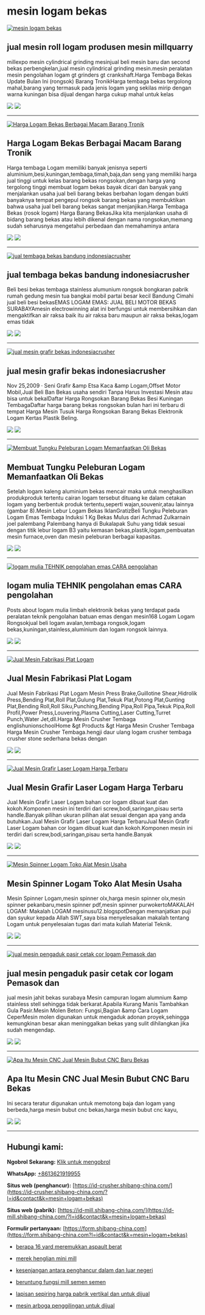 # mesin logam bekas

<a href="https://swt.shibang-china.com/?l=id&img&k=mesin+logam+bekas" target="_blank">![mesin logam bekas](http://static.shibang-china.com/all-800x300/87.jpg)</a>

## jual mesin roll logam produsen mesin millquarry
millexpo mesin cylindrical grinding mesinjual beli mesin baru dan second bekas perbengkelan,jual mesin cylindrical grinding mesin.mesin peralatan mesin pengolahan logam gt grinders gt crankshaft.Harga Tembaga Bekas Update Bulan Ini (rongsok) Barang TronikHarga tembaga bekas tergolong mahal,barang yang termasuk pada jenis logam yang sekilas mirip dengan warna kuningan bisa dijual dengan harga cukup mahal untuk kelas


<a href="https://whatsapp.shibangsoft.com/WhatsApp.php" target="_blank" title="WhatsApp">![](http://static.shibang-china.com/icon/whatsapp.png)</a> <a href="https://swt.shibang-china.com/?l=id&icon&k=mesin+logam+bekas" target="_blank">![](http://static.shibang-china.com/icon/chat-id.png)</a>

---

<a href="https://swt.shibang-china.com/?l=id&img&k=mesin+logam+bekas" target="_blank">![Harga Logam Bekas Berbagai Macam Barang Tronik](http://static.shibang-china.com/all-800x300/505.jpg)</a>

## Harga Logam Bekas Berbagai Macam Barang Tronik
Harga tembaga Logam memiliki banyak jenisnya seperti aluminium,besi,kuningan,tembaga,timah,baja,dan seng yang memiliki harga jual tinggi untuk kelas barang bekas rongsokan,dengan harga yang tergolong tinggi membuat logam bekas bayak dicari dan banyak yang menjalankan usaha jual beli barang bekas berbahan logam dengan bukti banyaknya tempat pengepul rongsok barang bekas yang membuktikan bahwa usaha jual beli barang bekas sangat menjanjikan.Harga Tembaga Bekas (rosok logam) Harga Barang BekasJika kita menjalankan usaha di bidang barang bekas atau lebih dikenal dengan nama rongsokan,memang sudah seharusnya mengetahui perbedaan dan memahaminya antara


<a href="https://whatsapp.shibangsoft.com/WhatsApp.php" target="_blank" title="WhatsApp">![](http://static.shibang-china.com/icon/whatsapp.png)</a> <a href="https://swt.shibang-china.com/?l=id&icon&k=mesin+logam+bekas" target="_blank">![](http://static.shibang-china.com/icon/chat-id.png)</a>

---

<a href="https://swt.shibang-china.com/?l=id&img&k=mesin+logam+bekas" target="_blank">![jual tembaga bekas bandung indonesiacrusher](http://static.shibang-china.com/all-800x300/1523.jpg)</a>

## jual tembaga bekas bandung indonesiacrusher
Beli besi bekas tembaga stainless alumunium rongsok bongkaran pabrik rumah gedung mesin tua bangkai mobil partai besar kecil Bandung Cimahi jual beli besi bekasEMAS LOGAM EMAS: JUAL BELI MOTOR BEKAS SURABAYAmesin electrowinning alat ini berfungsi untuk membersihkan dan mengaktifkan air raksa baik itu air raksa baru maupun air raksa bekas,logam emas tidak


<a href="https://whatsapp.shibangsoft.com/WhatsApp.php" target="_blank" title="WhatsApp">![](http://static.shibang-china.com/icon/whatsapp.png)</a> <a href="https://swt.shibang-china.com/?l=id&icon&k=mesin+logam+bekas" target="_blank">![](http://static.shibang-china.com/icon/chat-id.png)</a>

---

<a href="https://swt.shibang-china.com/?l=id&img&k=mesin+logam+bekas" target="_blank">![jual mesin grafir bekas indonesiacrusher](http://static.shibang-china.com/all-800x300/1066.jpg)</a>

## jual mesin grafir bekas indonesiacrusher
Nov 25,2009 · Seni Grafir &amp Etsa Kaca &amp Logam,Offset Motor Mobil,Jual Beli Ban Bekas usaha sendiri Tanpa Harus Investasi Mesin atau bisa untuk bekalDaftar Harga Rongsokan Barang Bekas Besi Kuningan TembagaDaftar harga barang bekas rongsokan bulan hari ini terbaru di tempat Harga Mesin Tusuk Harga Rongsokan Barang Bekas Elektronik Logam Kertas Plastik Beling.


<a href="https://whatsapp.shibangsoft.com/WhatsApp.php" target="_blank" title="WhatsApp">![](http://static.shibang-china.com/icon/whatsapp.png)</a> <a href="https://swt.shibang-china.com/?l=id&icon&k=mesin+logam+bekas" target="_blank">![](http://static.shibang-china.com/icon/chat-id.png)</a>

---

<a href="https://swt.shibang-china.com/?l=id&img&k=mesin+logam+bekas" target="_blank">![Membuat Tungku Peleburan Logam Memanfaatkan Oli Bekas](http://static.shibang-china.com/all-800x300/523.jpg)</a>

## Membuat Tungku Peleburan Logam Memanfaatkan Oli Bekas
Setelah logam kaleng aluminium bekas mencair maka untuk menghasilkan produkproduk tertentu cairan logam tersebut dituang ke dalam cetakan logam yang berbentuk produk tertentu,seperti wajan,souvenir,atau lainnya (gambar 8).Mesin Lebur Logam Bekas IklanGratizBeli Tungku Peleburan Logam Emas Tembaga Induksi 1 Kg Bekas Mulus dari Achmad Zulkarnain joel palembang Palembang hanya di Bukalapak Suhu yang tidak sesuai dengan titik lebur logam B3 yaitu kemasan bekas,plastik,logam,pembuatan mesin furnace,oven dan mesin peleburan berbagai kapasitas.


<a href="https://whatsapp.shibangsoft.com/WhatsApp.php" target="_blank" title="WhatsApp">![](http://static.shibang-china.com/icon/whatsapp.png)</a> <a href="https://swt.shibang-china.com/?l=id&icon&k=mesin+logam+bekas" target="_blank">![](http://static.shibang-china.com/icon/chat-id.png)</a>

---

<a href="https://swt.shibang-china.com/?l=id&img&k=mesin+logam+bekas" target="_blank">![logam mulia TEHNIK pengolahan emas CARA pengolahan](http://static.shibang-china.com/all-800x300/1052.jpg)</a>

## logam mulia TEHNIK pengolahan emas CARA pengolahan
Posts about logam mulia limbah elektronik bekas yang terdapat pada peralatan teknik pengolahan batuan emas dengan mesin168 Logam Logam Rongsokjual beli logam avalan,tembaga rongsok,logam bekas,kuningan,stainless,aluminium dan logam rongsok lainnya.


<a href="https://whatsapp.shibangsoft.com/WhatsApp.php" target="_blank" title="WhatsApp">![](http://static.shibang-china.com/icon/whatsapp.png)</a> <a href="https://swt.shibang-china.com/?l=id&icon&k=mesin+logam+bekas" target="_blank">![](http://static.shibang-china.com/icon/chat-id.png)</a>

---

<a href="https://swt.shibang-china.com/?l=id&img&k=mesin+logam+bekas" target="_blank">![Jual Mesin Fabrikasi Plat Logam](http://static.shibang-china.com/all-800x300/1516.jpg)</a>

## Jual Mesin Fabrikasi Plat Logam
Jual Mesin Fabrikasi Plat Logam Mesin Press Brake,Guillotine Shear,Hidrolik Press,Bending Plat,Roll Plat,Gulung Plat,Tekuk Plat,Potong Plat,Gunting Plat,Bending Roll,Roll Siku,Punching,Bending Pipa,Roll Pipa,Tekuk Pipa,Roll Profil,Power Press,Louvering,Plasma Cutting,Laser Cutting,Turret Punch,Water Jet,dll.Harga Mesin Crusher Tembaga englishunionschoolHome &gt Products &gt Harga Mesin Crusher Tembaga Harga Mesin Crusher Tembaga.hengji daur ulang logam crusher tembaga crusher stone sederhana bekas dengan


<a href="https://whatsapp.shibangsoft.com/WhatsApp.php" target="_blank" title="WhatsApp">![](http://static.shibang-china.com/icon/whatsapp.png)</a> <a href="https://swt.shibang-china.com/?l=id&icon&k=mesin+logam+bekas" target="_blank">![](http://static.shibang-china.com/icon/chat-id.png)</a>

---

<a href="https://swt.shibang-china.com/?l=id&img&k=mesin+logam+bekas" target="_blank">![Jual Mesin Grafir Laser Logam Harga Terbaru](http://static.shibang-china.com/all-800x300/261.jpg)</a>

## Jual Mesin Grafir Laser Logam Harga Terbaru
Jual Mesin Grafir Laser Logam bahan cor logam dibuat kuat dan kokoh.Komponen mesin ini terdiri dari screw,bodi,saringan,pisau serta handle.Banyak pilihan ukuran pilihan alat sesuai dengan apa yang anda butuhkan.Jual Mesin Grafir Laser Logam Harga TerbaruJual Mesin Grafir Laser Logam bahan cor logam dibuat kuat dan kokoh.Komponen mesin ini terdiri dari screw,bodi,saringan,pisau serta handle.Banyak


<a href="https://whatsapp.shibangsoft.com/WhatsApp.php" target="_blank" title="WhatsApp">![](http://static.shibang-china.com/icon/whatsapp.png)</a> <a href="https://swt.shibang-china.com/?l=id&icon&k=mesin+logam+bekas" target="_blank">![](http://static.shibang-china.com/icon/chat-id.png)</a>

---

<a href="https://swt.shibang-china.com/?l=id&img&k=mesin+logam+bekas" target="_blank">![Mesin Spinner Logam Toko Alat Mesin Usaha](http://static.shibang-china.com/all-800x300/340.jpg)</a>

## Mesin Spinner Logam Toko Alat Mesin Usaha
Mesin Spinner Logam,mesin spinner olx,harga mesin spinner olx,mesin spinner pekanbaru,mesin spinner pdf,mesin spinner purwokertoMAKALAH LOGAM: Makalah LOGAM mesinusu12.blogspotDengan memanjatkan puji dan syukur kepada Allah SWT,saya bisa menyelesaikan makalah tentang Logam untuk penyelesaian tugas dari mata kuliah Material Teknik.


<a href="https://whatsapp.shibangsoft.com/WhatsApp.php" target="_blank" title="WhatsApp">![](http://static.shibang-china.com/icon/whatsapp.png)</a> <a href="https://swt.shibang-china.com/?l=id&icon&k=mesin+logam+bekas" target="_blank">![](http://static.shibang-china.com/icon/chat-id.png)</a>

---

<a href="https://swt.shibang-china.com/?l=id&img&k=mesin+logam+bekas" target="_blank">![jual mesin pengaduk pasir cetak cor logam Pemasok dan](http://static.shibang-china.com/all-800x300/794.jpg)</a>

## jual mesin pengaduk pasir cetak cor logam Pemasok dan
jual mesin jahit bekas surabaya Mesin campuran logam alumnium &amp stainless stell sehingga tidak berkarat.Apabila Kurang Manis Tambahkan Gula Pasir.Mesin Molen Beton: Fungsi,Bagian &amp Cara Logam CeperMesin molen digunakan untuk mengaduk adonan proyek,sehingga kemungkinan besar akan meninggalkan bekas yang sulit dihilangkan jika sudah mengendap.


<a href="https://whatsapp.shibangsoft.com/WhatsApp.php" target="_blank" title="WhatsApp">![](http://static.shibang-china.com/icon/whatsapp.png)</a> <a href="https://swt.shibang-china.com/?l=id&icon&k=mesin+logam+bekas" target="_blank">![](http://static.shibang-china.com/icon/chat-id.png)</a>

---

<a href="https://swt.shibang-china.com/?l=id&img&k=mesin+logam+bekas" target="_blank">![Apa Itu Mesin CNC Jual Mesin Bubut CNC Baru Bekas](http://static.shibang-china.com/all-800x300/11.jpg)</a>

## Apa Itu Mesin CNC Jual Mesin Bubut CNC Baru Bekas
Ini secara teratur digunakan untuk memotong baja dan logam yang berbeda,harga mesin bubut cnc bekas,harga mesin bubut cnc kayu,

<a href="https://whatsapp.shibangsoft.com/WhatsApp.php" target="_blank" title="WhatsApp">![](http://static.shibang-china.com/icon/whatsapp.png)</a> <a href="https://swt.shibang-china.com/?l=id&icon&k=mesin+logam+bekas" target="_blank">![](http://static.shibang-china.com/icon/chat-id.png)</a>

---
## Hubungi kami:

**Ngobrol Sekarang:** [Klik untuk mengobrol](https://swt.shibang-china.com?l=id&contact&k=mesin+logam+bekas)

**WhatsApp:**  [+8613621919955](https://whatsapp.shibangsoft.com/WhatsApp.php)

**Situs web (penghancur):** [https://id-crusher.shibang-china.com/](https://id-crusher.shibang-china.com/?l=id&contact&k=mesin+logam+bekas)

**Situs web (pabrik):** [https://id-mill.shibang-china.com/](https://id-mill.shibang-china.com/?l=id&contact&k=mesin+logam+bekas)

**Formulir pertanyaan:** [https://form.shibang-china.com](https://form.shibang-china.com?l=id&contact&k=mesin+logam+bekas)

* [berapa 16 yard meremukkan aspault berat](../34/berapa%2016%20yard%20meremukkan%20aspault%20berat.md)

* [merek henglian mini mill](../33/merek%20henglian%20mini%20mill.md)

* [kesenjangan antara penghancur dalam dan luar negeri](../31/kesenjangan%20antara%20penghancur%20dalam%20dan%20luar%20negeri.md)

* [beruntung fungsi mill semen semen](../31/beruntung%20fungsi%20mill%20semen%20semen.md)

* [lapisan sepiring harga pabrik vertikal dan untuk dijual](../31/lapisan%20sepiring%20harga%20pabrik%20vertikal%20dan%20untuk%20dijual.md)

* [mesin arboga penggilingan untuk dijual](../36/mesin%20arboga%20penggilingan%20untuk%20dijual.md)
